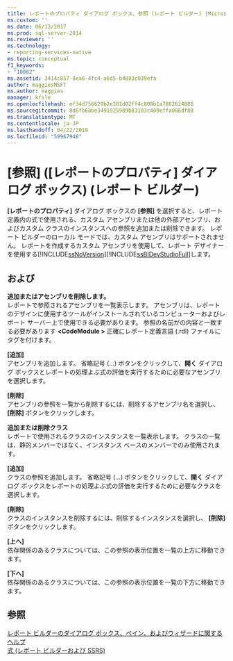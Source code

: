 ```yaml
---
title: レポートのプロパティ ダイアログ ボックス、参照 (レポート ビルダー) |Microsoft Docs
ms.custom: ''
ms.date: 06/13/2017
ms.prod: sql-server-2014
ms.reviewer: ''
ms.technology:
- reporting-services-native
ms.topic: conceptual
f1_keywords:
- "10082"
ms.assetid: 3414c857-8ea6-4fc4-a6d5-b4883c039efa
author: maggiesMSFT
ms.author: maggies
manager: kfile
ms.openlocfilehash: ef34d756629b2e281d02ff4c808b1a7862624886
ms.sourcegitcommit: 8d6fb6bbe3491925909b83103c409effa006df88
ms.translationtype: MT
ms.contentlocale: ja-JP
ms.lasthandoff: 04/22/2019
ms.locfileid: "59967948"
---
```

# <a name="report-properties-dialog-box-references-report-builder"></a>[参照] ([レポートのプロパティ] ダイアログ ボックス) (レポート ビルダー)
  **[レポートのプロパティ]** ダイアログ ボックスの **[参照]** を選択すると、レポート定義内の式で使用される、カスタム アセンブリまたは他の外部アセンブリ、およびカスタム クラスのインスタンスへの参照を追加または削除できます。 レポート ビルダーのローカル モードでは、カスタム アセンブリはサポートされません。 レポートを作成するカスタム アセンブリを使用して、レポート デザイナーを使用する[!INCLUDE[ssNoVersion](../includes/ssnoversion-md.md)][!INCLUDE[ssBIDevStudioFull](../includes/ssbidevstudiofull-md.md)]します。  
  
## <a name="options"></a>および  
 **追加またはアセンブリを削除します。**  
 レポートで参照されるアセンブリを一覧表示します。 アセンブリは、レポートのデザインに使用するツールがインストールされているコンピューターおよびレポート サーバー上で使用できる必要があります。 参照の名前がの内容と一致する必要があります **\<CodeModule >** 正確にレポート定義言語 (.rdl) ファイルにタグを付けます。  
  
 **[追加]**  
 アセンブリを追加します。 省略記号 (...) ボタンをクリックして、**開く** ダイアログ ボックスとレポートの処理よぶ式の評価を実行するために必要なアセンブリを選択します。  
  
 **[削除]**  
 アセンブリの参照を一覧から削除するには、削除するアセンブリ名を選択し、 **[削除]** ボタンをクリックします。  
  
 **追加または削除クラス**  
 レポートで使用されるクラスのインスタンスを一覧表示します。 クラスの一覧は、静的メンバーではなく、インスタンス ベースのメンバーでのみ使用されます。  
  
 **[追加]**  
 クラスの参照を追加します。 省略記号 (...) ボタンをクリックして、**開く** ダイアログ ボックスをレポートの処理よぶ式の評価を実行するために必要なクラスを選択します。  
  
 **[削除]**  
 クラスのインスタンスを削除するには、削除するインスタンスを選択し、 **[削除]** ボタンをクリックします。  
  
 **[上へ]**  
 依存関係のあるクラスについては、この参照の表示位置を一覧の上方に移動できます。  
  
 **[下へ]**  
 依存関係のあるクラスについては、この参照の表示位置を一覧の下方に移動できます。  
  
## <a name="see-also"></a>参照  
 [レポート ビルダーのダイアログ ボックス、ペイン、およびウィザードに関するヘルプ](../../2014/reporting-services/report-builder-help-for-dialog-boxes-panes-and-wizards.md)   
 [式 &#40;レポート ビルダーおよび SSRS&#41;](report-design/expressions-report-builder-and-ssrs.md)  
  
  
